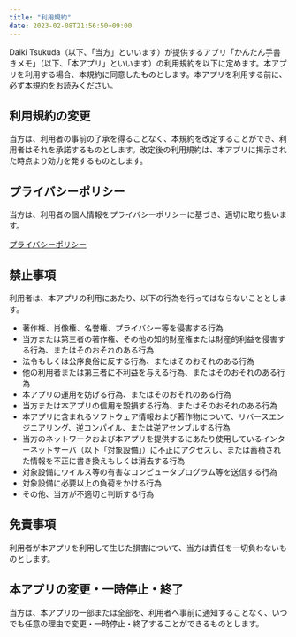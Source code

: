 ```yaml
---
title: "利用規約"
date: 2023-02-08T21:56:50+09:00
---
```


Daiki Tsukuda（以下、「当方」といいます）が提供するアプリ「かんたん手書きメモ」（以下、「本アプリ」といいます）の利用規約を以下に定めます。本アプリを利用する場合、本規約に同意したものとします。本アプリを利用する前に、必ず本規約をお読みください。

## 利用規約の変更
当方は、利用者の事前の了承を得ることなく、本規約を改定することができ、利用者はそれを承諾するものとします。改定後の利用規約は、本アプリに掲示された時点より効力を発するものとします。

## プライバシーポリシー
当方は、利用者の個人情報をプライバシーポリシーに基づき、適切に取り扱います。

[プライバシーポリシー](https://donchan922.com/drawingmemo/privacypolicy/)

## 禁止事項
利用者は、本アプリの利用にあたり、以下の行為を行ってはならないこととします。

- 著作権、肖像権、名誉権、プライバシー等を侵害する行為
- 当方または第三者の著作権、その他の知的財産権または財産的利益を侵害する行為、またはそのおそれのある行為
- 法令もしくは公序良俗に反する行為、またはそのおそれのある行為
- 他の利用者または第三者に不利益を与える行為、またはそのおそれのある行為
- 本アプリの運用を妨げる行為、またはそのおそれのある行為
- 当方または本アプリの信用を毀損する行為、またはそのおそれのある行為
- 本アプリに含まれるソフトウェア情報および著作物について、リバースエンジニアリング、逆コンパイル、または逆アセンブルする行為
- 当方のネットワークおよび本アプリを提供するにあたり使用しているインターネットサーバ（以下「対象設備」）に不正にアクセスし、または蓄積された情報を不正に書き換えもしくは消去する行為
- 対象設備にウイルス等の有害なコンピュータプログラム等を送信する行為
- 対象設備に必要以上の負荷をかける行為
- その他、当方が不適切と判断する行為

## 免責事項
利用者が本アプリを利用して生じた損害について、当方は責任を一切負わないものとします。

## 本アプリの変更・一時停止・終了
当方は、本アプリの一部または全部を、利用者へ事前に通知することなく、いつでも任意の理由で変更・一時停止・終了することができるものとします。
